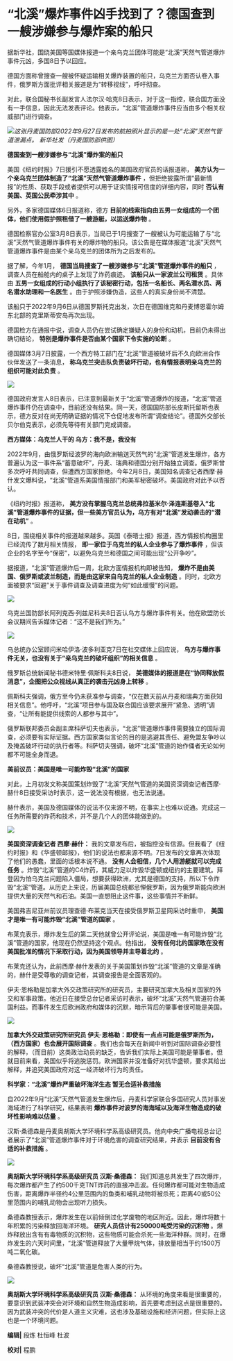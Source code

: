 # “北溪”爆炸事件凶手找到了？德国查到一艘涉嫌参与爆炸案的船只

据新华社，围绕美国等国媒体报道一个亲乌克兰团体可能是“北溪”天然气管道爆炸事件元凶，多国8日予以回应。

德国方面称曾搜查一艘被怀疑运输相关爆炸装置的船只，乌克兰方面否认卷入事件，俄罗斯方面批评相关报道是为“转移视线”，呼吁彻查。

对此，联合国秘书长副发言人法尔汉·哈克8日表示，对于这一指控，联合国方面没有一手信息，因此无法发表评论。他表示，“北溪”管道爆炸事件应当由多个相关权威部门进行调查。

![](https://inews.gtimg.com/newsapp_bt/0/15724510650/1000)_这张丹麦国防部2022年9月27日发布的航拍照片显示的是一处“北溪”天然气管道泄漏点。
新华社发（丹麦国防部供图）_

**德国查到一艘涉嫌参与“北溪”爆炸案的船只**

美国《纽约时报》7日援引不愿透露姓名的美国政府官员的话报道称， **美方认为一个亲乌克兰团体制造了“北溪”天然气管道爆炸事件**
，但拒绝披露所谓“最新情报”的性质、获取手段或者提供可以用于证实情报可信度的详细内容，同时 **否认有美国、英国公民牵涉其中** 。

另外，多家德国媒体6日报道称，德方 **目前的线索指向由五男一女组成的一个团体，他们使用假护照租借了一艘游艇，以运送爆炸物** 。

德国检察官办公室3月8日表示，当局已于1月搜查了一艘被认为可能运输了与“北溪”天然气管道爆炸事件有关的爆炸物的船只。该公告是在媒体报道“北溪”天然气管道爆炸事件是由某个亲乌克兰的团体所为之后发布的。

据了解，今年1月， **德国当局搜查了一艘涉嫌参与“北溪”管道爆炸事件的船只** ，调查人员在船舱内的桌子上发现了炸药痕迹。
**该船只从一家波兰公司租赁** 。具体由 **五男一女组成的行动小组执行了该秘密行动，包括一名船长、两名潜水员、两名潜水助理和一名医生**
。由于护照涉嫌伪造，这些人的真实身份尚不清楚。

该船只于2022年9月6日从德国罗斯托克出发，次日在德国维克和丹麦博恩霍尔姆东北部的克里斯蒂安岛再次出现。

德国检方在通报中说，调查人员仍在尝试确定嫌疑人的身份和动机，目前仍未得出确切结论， **特别是爆炸事件是否由某个国家下令实施的论断** 。

德国媒体3月7日披露，一个西方特工部门在“北溪”管道被破坏后不久向欧洲合作伙伴发送了一条消息，
**称乌克兰突击队负责破坏行动，也有情报表明亲乌克兰的组织可能对此负责** 。

![](https://inews.gtimg.com/newsapp_bt/0/15726552679/1000)

德国政府发言人8日表示，已注意到最新关于“北溪”管道爆炸的报道，“北溪”管道爆炸事件仍在调查中，目前还没有结果。同一天，德国国防部长皮斯托留斯也表示，德方反对在尚无明确证据的情况下仓促地发布所谓“调查结论”。德国外交部长贝尔伯克表示，必须先等待有关部门完成调查。

**西方媒体：乌克兰人干的 乌方：我不是，我没有**

2022年9月，由俄罗斯经波罗的海向欧洲输送天然气的“北溪”管道发生爆炸，各方普遍认为这一事件系“蓄意破坏”，丹麦、瑞典和德国分别开始独立调查。俄罗斯曾多次呼吁共同调查，但遭西方国家拒绝。今年2月8日，美国知名调查记者西摩·赫什发文爆料说，“北溪”管道系美国情报部门和美军秘密破坏。美国政府对此予以否认。

《纽约时报》报道称，
**美方没有掌握乌克兰总统弗拉基米尔·泽连斯基卷入“北溪”管道爆炸事件的证据，但一些美方官员认为，乌方有对“北溪”发动袭击的“潜在动机”** 。

8日，围绕相关事件的报道越来越多。英国《泰晤士报》报道，西方情报机构圈里已经流传了数月相关情报， **即一家位于乌克兰的私人企业参与了爆炸事件**
，但该企业的名字至今“保密”，以避免乌克兰和德国之间可能出现“公开争吵”。

据报道，“北溪”管道爆炸后一周，北欧方面情报机构即被告知， **爆炸不是由美国、俄罗斯或波兰制造，而是由这家来自乌克兰的私人企业制造**
。同时，北欧方面被要求“回避”关于事件调查及调查进度为何“如此缓慢”的问题。

![](https://inews.gtimg.com/newsapp_bt/0/15726552693/1000)

乌克兰国防部长阿列克西·列兹尼科夫8日否认乌方与爆炸事件有关。他在欧盟防长会议期间告诉媒体记者：“这不是我们所为。”

![](https://inews.gtimg.com/newsapp_bt/0/15726552856/1000)

乌总统办公室顾问米哈伊洛·波多利亚克7日在社交媒体上回应说， **乌方与爆炸事件无关，也没有关于“亲乌克兰的破坏组织”的相关信息** 。

俄罗斯总统新闻秘书德米特里·佩斯科夫8日说， **美德媒体的报道是在“协同释放假消息”，企图把公众视线从真正的袭击元凶身上转移** 。

佩斯科夫强调，俄方至今仍未获准参与调查，“仅在数天前从丹麦和瑞典方面获知相关信息”。他呼吁，“北溪”项目参与国及联合国应该要求展开“紧急、透明”调查，“让所有能提供线索的人都参与其中”。

俄罗斯联邦委员会副主席科萨切夫也表示，“北溪”管道爆炸事件需要独立的国际调查，必须要有实际证据。西方国家类似言论的目的是逃避其责任、避免盟友争吵以及掩盖破坏行动的执行者等。科萨切夫强调，破坏“北溪”管道的始作俑者无论如何都不可能全身而退。

**美前议员：美国是唯一可能炸毁“北溪”的国家**

对此，上月初发文称美国策划炸毁了“北溪”天然气管道的美国资深调查记者西摩·赫什8日接受采访时表示，这一说法没有根据，也无法说通。

赫什表示，美国及德国媒体的说法不仅来源不明，在事实上也难以说通。完成这一任务所需要的炸药和技术，并不是几个人的团体能做到的。

![](https://inews.gtimg.com/newsapp_bt/0/15726552881/1000)

**美国资深调查记者 西摩·赫什：**
我的文章发布后，被指控没有信源。但我看了《纽约时报》和《华盛顿邮报》，他们的说法也都来源不明。7日发布的文章再次体现了他们的愚蠢，里面的话根本说不通。
**没有人会相信，几个人用游艇就可以完成任务**
。炸毁“北溪”管道的C4炸药，其威力足以炸毁华盛顿或纽约的主要建筑。拜登因为怕乌克兰问题陷入僵局，想要获得欧洲，尤其是德国的支持，所以下令炸毁“北溪”管道。从历史上来说，历届美国总统都忌惮俄罗斯，因为俄罗斯能向欧洲提供大量的天然气和石油。美国一直想阻止这件事，这些事情并不新鲜。

美国弗吉尼亚州前议员理查德·布莱克当天在接受俄罗斯卫星网采访时重申， **美国才是唯一有可能炸毁“北溪”管道的国家** 。

布莱克表示，爆炸发生后的第二天他就曾公开评论说，美国是唯一有可能炸毁“北溪”管道的国家，他现在仍然坚持这个观点。他指出，
**没有任何北约国家敢在没有美国批准的情况下采取行动，因为美国领导并主导着北约** 。

布莱克还认为，此前西摩·赫什发表的关于美国策划炸毁“北溪”管道的文章是准确的，赫什是受尊敬的调查记者，其调查报告是全面客观的。

伊夫·恩格勒是加拿大外交政策研究所的研究员，主要研究加拿大及相关国家的外交和军事政策。他近日在接受总台记者采访时表示，破坏“北溪”天然气管道符合美国利益。而事件发生后欧洲政府和媒体的沉默，暗示背后的肇事者很可能是美国。

![](https://inews.gtimg.com/newsapp_bt/0/15726553061/1000)

**加拿大外交政策研究所研究员 伊夫·恩格勒：即使有一点点可能是俄罗斯所为，（西方国家）也会展开国际调查**
。我们也会每天在新闻中听到对国际调查必要性的解释，（而目前）这类政治动员的缺乏，告诉我们实际上美国可能是肇事者。但就目前来看，美国似乎将逃脱惩罚。欧洲国家并没准备好对抗华盛顿，要求其给出解释，并追究美国政府对这一经济破坏行为的责任。

**科学家：“北溪”爆炸严重破坏海洋生态 暂无合适补救措施**

自2022年9月“北溪”天然气管道发生爆炸后，丹麦科学家联合多国研究人员对事发海域进行了科学研究，结果表明
**爆炸事件对波罗的海海域以及海洋生物造成的破坏性影响难以估量** 。

汉斯·桑德森是丹麦奥胡斯大学环境科学系高级研究员。他向中央广播电视总台记者展示了“北溪”管道爆炸事件对于环境危害的调查研究结果，并表示
**目前没有合适的补救措施** 。

![](https://inews.gtimg.com/newsapp_bt/0/15726553074/1000)

**奥胡斯大学环境科学系高级研究员 汉斯·桑德森：**
我们知道总共发生了四次爆炸，每次爆炸都产生了约500千克TNT炸药的直接冲击波。任何爆炸都可能对生物造成伤害，距离爆炸半径约4公里范围内的鱼类和哺乳动物将被杀死；距离40或50公里范围内的哺乳动物会出现听力损失。

桑德森教授表示，爆炸发生在以前倾倒过化学废物的地区附近。因此，爆炸将数十年积累的污染释放回海洋环境。 **研究人员估计有250000吨受污染的沉积物**
。爆炸释放出含有有毒物质的沉积物，这些物质可能会杀死一些海洋种群。同时，在爆炸发生的六天时间里，“北溪”管道释放了大量甲烷气体，排放量相当于约1500万吨二氧化碳。

桑德森教授说，破坏“北溪”管道是危害人类的行为。

![](https://inews.gtimg.com/newsapp_bt/0/15726553265/1000)

**奥胡斯大学环境科学系高级研究员 汉斯·桑德森：**
从环境的角度来看是很重要的，要意识到武装冲突会对环境和自然生物造成影响，首先要考虑到这点是很重要的。因为武装冲突的代价是人道主义灾难，这也涉及基础设施和经济问题，但实际上这也是一个环境问题。

**编辑|** 段炼 杜恒峰 杜波

**校对|** 程鹏

